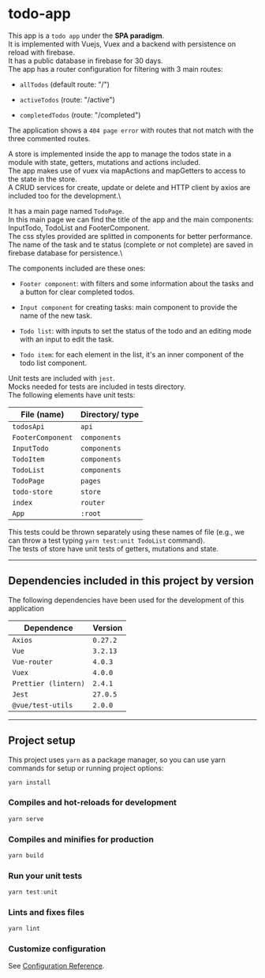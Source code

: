 # todo-app

This app is a `todo app` under the **SPA paradigm**.\
It is implemented with Vuejs, Vuex and a backend with persistence on reload with firebase.\
It has a public database in firebase for 30 days.\
The app has a router configuration for filtering with 3 main routes:

- `allTodos` (default route: "/")
  
- `activeTodos` (route: "/active")

- `completedTodos` (route: "/completed")

The application shows a `404 page error` with routes that not match with the three commented routes.

A store is implemented inside the app to manage the todos state in a module with state, getters, mutations and actions included.\
The app makes use of vuex via mapActions and mapGetters to access to the state in the store.\
A CRUD services for create, update or delete and HTTP client by axios are included too for the development.\

It has a main page named `TodoPage`.\
In this main page we can find the title of the app and the main components: InputTodo, TodoList and FooterComponent.\
The css styles provided are splitted in components for better performance.\
The name of the task and te status (complete or not complete) are saved in firebase database for persistence.\

The components included are these ones:

- `Footer component`: with filters and some information about the tasks and a button for clear completed todos.

- `Input component` for creating tasks: main component to provide the name of the new task.

- `Todo list`: with inputs to set the status of the todo and an editing mode with an input to edit the task.

- `Todo item`: for each element in the list, it's an inner component of the todo list component.

Unit tests are included with `jest`.\
Mocks needed for tests are included in tests directory.\
The following elements have unit tests:

| File (name)           | Directory/ type  |
| --------------------- | ---------------  |
| `todosApi`            | `api`            |
| `FooterComponent`     | `components`     |
| `InputTodo`           | `components`     |
| `TodoItem`            | `components`     |
| `TodoList`            | `components`     |
| `TodoPage`            | `pages`          |
| `todo-store`          | `store`          |
| `index`               | `router`         |
| `App`                 | `:root`          |

This tests could be thrown separately using these names of file (e.g., we can throw a test typing `yarn test:unit TodoList` command).\
The tests of store have unit tests of getters, mutations and state.

* * *

## Dependencies included in this project by version

The following dependencies have been used for the development of this application

| Dependence            | Version    |
| --------------------- | ---------- |
| `Axios`               | `0.27.2`   |
| `Vue`                 | `3.2.13`   |
| `Vue-router`          | `4.0.3`    |
| `Vuex`                | `4.0.0`    |
| `Prettier (lintern)`  | `2.4.1`    |
| `Jest`                | `27.0.5`   |
| `@vue/test-utils`     | `2.0.0`    |

* * *

## Project setup

This project uses `yarn` as a package manager, so you can use yarn commands for setup or running project options:

```javascript
yarn install
```

### Compiles and hot-reloads for development

```javascript
yarn serve
```

### Compiles and minifies for production

```javascript
yarn build
```

### Run your unit tests

```javascript
yarn test:unit
```

### Lints and fixes files

```javascript
yarn lint
```

### Customize configuration

See [Configuration Reference](https://cli.vuejs.org/config/).
